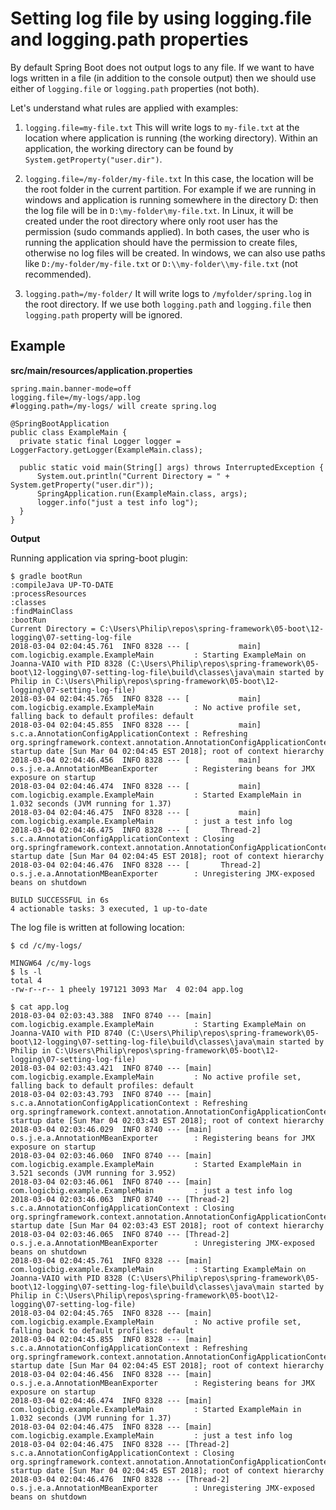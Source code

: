 # Setting log file by using logging.file and logging.path properties

By default Spring Boot does not output logs to any file. If we want to have logs written in a file (in addition to the console output) then we should use either of `logging.file` or `logging.path` properties (not both).

Let's understand what rules are applied with examples:

1. `logging.file=my-file.txt` This will write logs to `my-file.txt` at the location where application is running (the working directory). Within an application, the working directory can be found by `System.getProperty("user.dir")`.

2. `logging.file=/my-folder/my-file.txt` In this case, the location will be the root folder in the current partition. For example if we are running in windows and application is running somewhere in the directory D: then the log file will be in `D:\my-folder\my-file.txt`. In Linux, it will be created under the root directory where only root user has the permission (sudo commands applied). In both cases, the user who is running the application should have the permission to create files, otherwise no log files will be created. In windows, we can also use paths like `D:/my-folder/my-file.txt` or `D:\\my-folder\\my-file.txt` (not recommended).

3. `logging.path=/my-folder/` It will write logs to `/myfolder/spring.log` in the root directory.
If we use both `logging.path` and `logging.file` then `logging.path` property will be ignored.

## Example

**src/main/resources/application.properties**

```shell
spring.main.banner-mode=off
logging.file=/my-logs/app.log
#logging.path=/my-logs/ will create spring.log
```

```
@SpringBootApplication
public class ExampleMain {
  private static final Logger logger = LoggerFactory.getLogger(ExampleMain.class);

  public static void main(String[] args) throws InterruptedException {
      System.out.println("Current Directory = " + System.getProperty("user.dir"));
      SpringApplication.run(ExampleMain.class, args);
      logger.info("just a test info log");
  }
}
```

**Output**

Running application via spring-boot plugin:

```
$ gradle bootRun
:compileJava UP-TO-DATE
:processResources
:classes
:findMainClass
:bootRun
Current Directory = C:\Users\Philip\repos\spring-framework\05-boot\12-logging\07-setting-log-file
2018-03-04 02:04:45.761  INFO 8328 --- [           main] com.logicbig.example.ExampleMain         : Starting ExampleMain on Joanna-VAIO with PID 8328 (C:\Users\Philip\repos\spring-framework\05-boot\12-logging\07-setting-log-file\build\classes\java\main started by Philip in C:\Users\Philip\repos\spring-framework\05-boot\12-logging\07-setting-log-file)
2018-03-04 02:04:45.765  INFO 8328 --- [           main] com.logicbig.example.ExampleMain         : No active profile set, falling back to default profiles: default
2018-03-04 02:04:45.855  INFO 8328 --- [           main] s.c.a.AnnotationConfigApplicationContext : Refreshing org.springframework.context.annotation.AnnotationConfigApplicationContext@57f23557: startup date [Sun Mar 04 02:04:45 EST 2018]; root of context hierarchy
2018-03-04 02:04:46.456  INFO 8328 --- [           main] o.s.j.e.a.AnnotationMBeanExporter        : Registering beans for JMX exposure on startup
2018-03-04 02:04:46.474  INFO 8328 --- [           main] com.logicbig.example.ExampleMain         : Started ExampleMain in 1.032 seconds (JVM running for 1.37)
2018-03-04 02:04:46.475  INFO 8328 --- [           main] com.logicbig.example.ExampleMain         : just a test info log
2018-03-04 02:04:46.475  INFO 8328 --- [       Thread-2] s.c.a.AnnotationConfigApplicationContext : Closing org.springframework.context.annotation.AnnotationConfigApplicationContext@57f23557: startup date [Sun Mar 04 02:04:45 EST 2018]; root of context hierarchy
2018-03-04 02:04:46.476  INFO 8328 --- [       Thread-2] o.s.j.e.a.AnnotationMBeanExporter        : Unregistering JMX-exposed beans on shutdown

BUILD SUCCESSFUL in 6s
4 actionable tasks: 3 executed, 1 up-to-date
```

The log file is written at following location:

```
$ cd /c/my-logs/

MINGW64 /c/my-logs
$ ls -l
total 4
-rw-r--r-- 1 pheely 197121 3093 Mar  4 02:04 app.log
```

```
$ cat app.log
2018-03-04 02:03:43.388  INFO 8740 --- [main] com.logicbig.example.ExampleMain         : Starting ExampleMain on Joanna-VAIO with PID 8740 (C:\Users\Philip\repos\spring-framework\05-boot\12-logging\07-setting-log-file\build\classes\java\main started by Philip in C:\Users\Philip\repos\spring-framework\05-boot\12-logging\07-setting-log-file)
2018-03-04 02:03:43.421  INFO 8740 --- [main] com.logicbig.example.ExampleMain         : No active profile set, falling back to default profiles: default
2018-03-04 02:03:43.793  INFO 8740 --- [main] s.c.a.AnnotationConfigApplicationContext : Refreshing org.springframework.context.annotation.AnnotationConfigApplicationContext@73d4cc9e: startup date [Sun Mar 04 02:03:43 EST 2018]; root of context hierarchy
2018-03-04 02:03:46.029  INFO 8740 --- [main] o.s.j.e.a.AnnotationMBeanExporter        : Registering beans for JMX exposure on startup
2018-03-04 02:03:46.060  INFO 8740 --- [main] com.logicbig.example.ExampleMain         : Started ExampleMain in 3.521 seconds (JVM running for 3.952)
2018-03-04 02:03:46.061  INFO 8740 --- [main] com.logicbig.example.ExampleMain         : just a test info log
2018-03-04 02:03:46.063  INFO 8740 --- [Thread-2] s.c.a.AnnotationConfigApplicationContext : Closing org.springframework.context.annotation.AnnotationConfigApplicationContext@73d4cc9e: startup date [Sun Mar 04 02:03:43 EST 2018]; root of context hierarchy
2018-03-04 02:03:46.065  INFO 8740 --- [Thread-2] o.s.j.e.a.AnnotationMBeanExporter        : Unregistering JMX-exposed beans on shutdown
2018-03-04 02:04:45.761  INFO 8328 --- [main] com.logicbig.example.ExampleMain         : Starting ExampleMain on Joanna-VAIO with PID 8328 (C:\Users\Philip\repos\spring-framework\05-boot\12-logging\07-setting-log-file\build\classes\java\main started by Philip in C:\Users\Philip\repos\spring-framework\05-boot\12-logging\07-setting-log-file)
2018-03-04 02:04:45.765  INFO 8328 --- [main] com.logicbig.example.ExampleMain         : No active profile set, falling back to default profiles: default
2018-03-04 02:04:45.855  INFO 8328 --- [main] s.c.a.AnnotationConfigApplicationContext : Refreshing org.springframework.context.annotation.AnnotationConfigApplicationContext@57f23557: startup date [Sun Mar 04 02:04:45 EST 2018]; root of context hierarchy
2018-03-04 02:04:46.456  INFO 8328 --- [main] o.s.j.e.a.AnnotationMBeanExporter        : Registering beans for JMX exposure on startup
2018-03-04 02:04:46.474  INFO 8328 --- [main] com.logicbig.example.ExampleMain         : Started ExampleMain in 1.032 seconds (JVM running for 1.37)
2018-03-04 02:04:46.475  INFO 8328 --- [main] com.logicbig.example.ExampleMain         : just a test info log
2018-03-04 02:04:46.475  INFO 8328 --- [Thread-2] s.c.a.AnnotationConfigApplicationContext : Closing org.springframework.context.annotation.AnnotationConfigApplicationContext@57f23557: startup date [Sun Mar 04 02:04:45 EST 2018]; root of context hierarchy
2018-03-04 02:04:46.476  INFO 8328 --- [Thread-2] o.s.j.e.a.AnnotationMBeanExporter        : Unregistering JMX-exposed beans on shutdown
```
